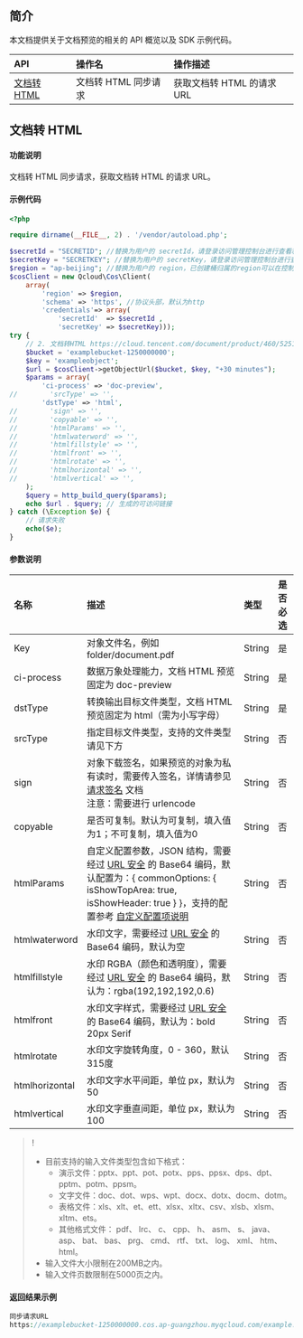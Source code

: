 ## 简介

本文档提供关于文档预览的相关的 API 概览以及 SDK 示例代码。

| API           |    操作名  |   操作描述               |
| :--------------- | :------------------ | :--------------------- |
| [文档转 HTML](https://intl.cloud.tencent.com/document/product/436/49414) |   文档转 HTML 同步请求   |获取文档转 HTML 的请求 URL |

## 文档转 HTML

#### 功能说明

文档转 HTML 同步请求，获取文档转 HTML 的请求 URL。

#### 示例代码

```php
<?php

require dirname(__FILE__, 2) . '/vendor/autoload.php';

$secretId = "SECRETID"; //替换为用户的 secretId，请登录访问管理控制台进行查看和管理，https://console.cloud.tencent.com/cam/capi
$secretKey = "SECRETKEY"; //替换为用户的 secretKey，请登录访问管理控制台进行查看和管理，https://console.cloud.tencent.com/cam/capi
$region = "ap-beijing"; //替换为用户的 region，已创建桶归属的region可以在控制台查看，https://console.cloud.tencent.com/cos5/bucket
$cosClient = new Qcloud\Cos\Client(
    array(
        'region' => $region,
        'schema' => 'https', //协议头部，默认为http
        'credentials'=> array(
            'secretId'  => $secretId ,
            'secretKey' => $secretKey)));
try {
    // 2. 文档转HTML https://cloud.tencent.com/document/product/460/52518
    $bucket = 'examplebucket-1250000000';
    $key = 'exampleobject';
    $url = $cosClient->getObjectUrl($bucket, $key, "+30 minutes");
    $params = array(
        'ci-process' => 'doc-preview',
//        'srcType' => '',
        'dstType' => 'html',
//        'sign' => '',
//        'copyable' => '',
//        'htmlParams' => '',
//        'htmlwaterword' => '',
//        'htmlfillstyle' => '',
//        'htmlfront' => '',
//        'htmlrotate' => '',
//        'htmlhorizontal' => '',
//        'htmlvertical' => '',
    );
    $query = http_build_query($params);
    echo $url . $query; // 生成的可访问链接
} catch (\Exception $e) {
    // 请求失败
    echo($e);
}
```

#### 参数说明

| 名称           | 描述                                                         | 类型   | 是否必选 |
| :------------- | :----------------------------------------------------------- | :----- | :------- |
| Key            | 对象文件名，例如 folder/document.pdf                         | String | 是       |
| ci-process     | 数据万象处理能力，文档 HTML 预览固定为 doc-preview           | String | 是       |
| dstType        | 转换输出目标文件类型，文档 HTML 预览固定为 html（需为小写字母） | String | 是       |
| srcType        | 指定目标文件类型，支持的文件类型请见下方                     | String | 否       |
| sign           | 对象下载签名，如果预览的对象为私有读时，需要传入签名，详情请参见 [请求签名](https://intl.cloud.tencent.com/document/product/1045/33452) 文档</br>注意：需要进行 urlencode | String | 否       |
| copyable       | 是否可复制。默认为可复制，填入值为1；不可复制，填入值为0     | String | 否       |
| htmlParams     | 自定义配置参数，JSON 结构，需要经过 [URL 安全](https://intl.cloud.tencent.com/document/product/1045/33430) 的 Base64 编码，默认配置为：{ commonOptions: { isShowTopArea: true, isShowHeader: true } }，支持的配置参考 [自定义配置项说明](https://intl.cloud.tencent.com/document/product/436/49416) | String | 否       |
| htmlwaterword  | 水印文字，需要经过 [URL 安全](https://intl.cloud.tencent.com/document/product/1045/33430) 的 Base64 编码，默认为空 | String | 否       |
| htmlfillstyle  | 水印 RGBA（颜色和透明度），需要经过 [URL 安全](https://intl.cloud.tencent.com/document/product/1045/33430) 的 Base64 编码，默认为：rgba(192,192,192,0.6) | String | 否       |
| htmlfront      | 水印文字样式，需要经过 [URL 安全](https://intl.cloud.tencent.com/document/product/1045/33430) 的 Base64 编码，默认为：bold 20px Serif | String | 否       |
| htmlrotate     | 水印文字旋转角度，0 - 360，默认315度                         | String | 否       |
| htmlhorizontal | 水印文字水平间距，单位 px，默认为50                          | String | 否       |
| htmlvertical   | 水印文字垂直间距，单位 px，默认为100                         | String | 否       |

>!
> - 目前支持的输入文件类型包含如下格式：
>   - 演示文件：pptx、ppt、pot、potx、pps、ppsx、dps、dpt、pptm、potm、ppsm。
>   - 文字文件：doc、dot、wps、wpt、docx、dotx、docm、dotm。
>   - 表格文件：xls、xlt、et、ett、xlsx、xltx、csv、xlsb、xlsm、xltm、ets。
>   - 其他格式文件： pdf、 lrc、 c、 cpp、 h、 asm、 s、 java、 asp、 bat、 bas、 prg、 cmd、 rtf、 txt、 log、 xml、 htm、 html。
> - 输入文件大小限制在200MB之内。
> - 输入文件页数限制在5000页之内。
> 

#### 返回结果示例

```php
同步请求URL
https://examplebucket-1250000000.cos.ap-guangzhou.myqcloud.com/example.ppt?sign=q-sign-algorithmxxxxxxxxxxxxx&ci-process=doc-preview&dstType=html
```

